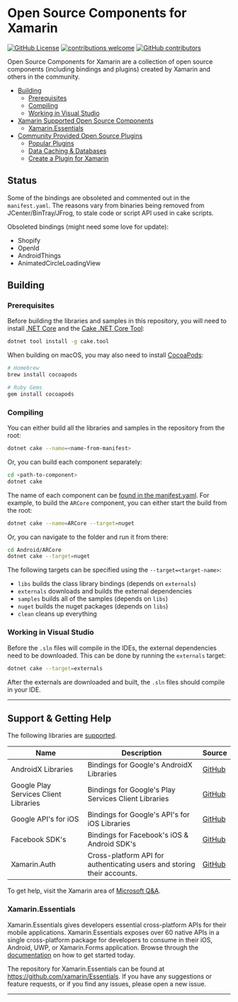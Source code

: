 # Open Source Components for Xamarin

[![GitHub License](https://img.shields.io/badge/license-MIT-lightgrey.svg)](https://github.com/xamarin/XamarinComponents/blob/master/LICENSE)
[![contributions welcome](https://img.shields.io/badge/contributions-welcome-brightgreen.svg?style=flat)](https://github.com/xamarin/XamarinComponents/issues)
[![GitHub contributors](https://img.shields.io/github/contributors/xamarin/XamarinComponents.svg)](https://github.com/xamarin/XamarinComponents/graphs/contributors)

Open Source Components for Xamarin are a collection of open source components (including bindings and plugins) created by Xamarin and others in the community.

 - [Building](#building)
    - [Prerequisites](#prerequisites)
    - [Compiling](#compiling)
    - [Working in Visual Studio](#working-in-visual-studio)
 - [Xamarin Supported Open Source Components](#xamarin-supported-open-source-components)
    - [Xamarin.Essentials](#xamarinessentials)
 - [Community Provided Open Source Plugins](#community-provided-open-source-plugins)
    - [Popular Plugins](#popular-plugins)
    - [Data Caching & Databases](#data-caching--databases)
    - [Create a Plugin for Xamarin](#create-a-plugin-for-xamarin)

## Status

Some of the bindings are obsoleted and commented out in the `manifest.yaml`. The reasons vary from binaries being removed 
from JCenter/BinTray/JFrog, to stale code or script API used in cake scripts.

Obsoleted bindings (might need some love for update):

*  Shopify
*  OpenId
*  AndroidThings
*  AnimatedCircleLoadingView

## Building

### Prerequisites

Before building the libraries and samples in this repository, you will need to install [.NET Core](https://dotnet.microsoft.com/download) and the [Cake .NET Core Tool](http://cakebuild.net):

```sh
dotnet tool install -g cake.tool
```

When building on macOS, you may also need to install [CocoaPods](https://cocoapods.org/):

```sh
# Homebrew
brew install cocoapods

# Ruby Gems
gem install cocoapods
```

### Compiling

You can either build all the libraries and samples in the repository from the root:

```sh
dotnet cake --name=<name-from-manifest>
```

Or, you can build each component separately:

```sh
cd <path-to-component>
dotnet cake
```

The name of each component can be [found in the manifest.yaml](https://github.com/xamarin/XamarinComponents/blob/master/manifest.yaml). For example, to build the `ARCore` component, you can either start the build from the root:

```sh
dotnet cake --name=ARCore --target=nuget
```

Or, you can navigate to the folder and run it from there:

```sh
cd Android/ARCore
dotnet cake --target=nuget
```

The following targets can be specified using the `--target=<target-name>`:

 - `libs` builds the class library bindings (depends on `externals`)
 - `externals` downloads and builds the external dependencies
 - `samples` builds all of the samples (depends on `libs`)
 - `nuget` builds the nuget packages (depends on `libs`)
 - `clean` cleans up everything


### Working in Visual Studio

Before the `.sln` files will compile in the IDEs, the external dependencies need to be downloaded. This can be done by running the `externals` target:

```sh
dotnet cake --target=externals
```

After the externals are downloaded and built, the `.sln` files should compile in your IDE.

---

## Support & Getting Help

The following libraries are [supported](Support.md). 

| Name                                  | Description                                                                      | Source                                                           |
|---------------------------------------|----------------------------------------------------------------------------------|------------------------------------------------------------------|
| AndroidX Libraries                    | Bindings for Google's AndroidX Libraries                                         | [GitHub](https://github.com/xamarin/AndroidX)                    |
| Google Play Services Client Libraries | Bindings for Google's Play Services Client Libraries                             | [GitHub](https://github.com/xamarin/GooglePlayServicesComponents)|
| Google API's for iOS                  | Bindings for Google's API's for iOS Libraries                                    | [GitHub](https://github.com/xamarin/GoogleAPIsForiOSComponents)  |
| Facebook SDK's                        | Bindings for Facebook's iOS & Android SDK's                                      | [GitHub](https://github.com/xamarin/FacebookComponents)          |
| Xamarin.Auth                          | Cross-platform API for authenticating users and storing their accounts.          | [GitHub](https://github.com/xamarin/Xamarin.Auth)                |

To get help, visit the Xamarin area of [Microsoft Q&A](https://docs.microsoft.com/en-us/answers/products/dotnet).


### Xamarin.Essentials

Xamarin.Essentials gives developers essential cross-platform APIs for their mobile applications. Xamarin.Essentials exposes over 60 native APIs in a single cross-platform package for developers to consume in their iOS, Android, UWP, or Xamarin.Forms application. Browse through the [documentation](https://docs.microsoft.com/xamarin/essentials) on how to get started today.

The repository for Xamarin.Essentials can be found at https://github.com/xamarin/Essentials. If you have any suggestions or feature requests, or if you find any issues, please open a new issue.

---


